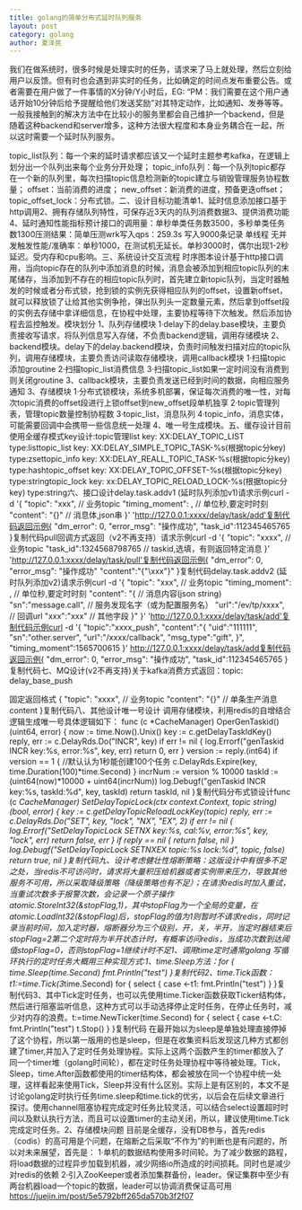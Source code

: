 ```yaml
---
title: golang的简单分布式延时队列服务
layout: post
category: golang
author: 夏泽民
---
```

我们在做系统时，很多时候是处理实时的任务，请求来了马上就处理，然后立刻给用户以反馈。但有时也会遇到非实时的任务，比如确定的时间点发布重要公告。或者需要在用户做了一件事情的X分钟/Y小时后，EG:        “PM：我们需要在这个用户通话开始10分钟后给予提醒给他们发送奖励”对其特定动作，比如通知、发券等等。一般我接触到的解决方法中在比较小的服务里都会自己维护一个backend，但是随着这种backend和server增多，这种方法很大程度和本身业务耦合在一起，所以这时需要一个延时队列服务。
<!-- more -->
topic_list队列：每一个来的延时请求都应该又一个延时主题参考kafka，在逻辑上划分出一个队列出来每个业务分开处理；        topic_info队列：每一个队列topic都存在一个新的队列里，每次扫描topic信息检测新的topic建立与销毁管理服务协程数量；        offset：当前消费的进度；        new_offset：新消费的进度，预备更迭offset；        topic_offset_lock：分布式锁。二、设计目标功能清单1、延时信息添加接口基于http调用2、拥有存储队列特性，可保存近3天内的队列消费数据3、提供消费功能4、延时通知性能指标预计接口的调用量：单秒单类任务数3500，多秒单类任务数1300压测结果：简单压测wrk写入qps：259.3s 写入9000条记录 单线程 无并发触发性能/准确率：单秒1000，在测试机无延长。单秒3000时，偶尔出现1-2秒延迟。受内存和cpu影响。三、系统设计交互流程    时序图​        本设计基于http接口调用，当向topic存在的队列中添加消息的时候，消息会被添加到相应topic队列的末尾储存，当添加到不存在的相应topic队列时，首先建立新topic队列，当定时器触发的时候或者分布式锁，抢到锁的实例先获得相应队列的offset，设置新offset，就可以释放锁了让给其他实例争抢，弹出队列头一定数量元素，然后拿到offset段的实例去存储中拿详细信息，在协程中处理，主要协程等待下次触发。然后添加协程去监控触发。模块划分    1、队列存储模块        1·delay下的delay.base模块，主要负责接收写请求，将队列信息写入存储，不负责backend逻辑，调用存储模块    2、backend模块。delay下的delay.backend模块，负责时间触发扫描对应的topic队列，调用存储模块，主要负责访问读取存储模块，调用callback模块        1·扫描topic添加groutine        2·扫描topic_list消费信息        3·扫描topic_list如果一定时间没有消费到则关闭groutine    3、callback模块，主要负责发送已经到时间的数据，向相应服务通知    3、存储模块        1·分布式锁模块，系统多机部署，保证每次消费的唯一性，对每次topic消费的offset段进行上锁offset到new_offset段单机独享        2·topic管理列表，管理topic数量控制协程数        3·topic_list，消息队列        4·topic_info，消息实体，可能需要回调中会携带一些信息统一处理    4、唯一号生成模块。五、缓存设计目前使用全缓存模式key设计:topic管理list key: XX:DELAY_TOPIC_LIST type:listtopic_list key: XX:DELAY_SIMPLE_TOPIC_TASK-%s(根据topic分key) type:zsettopic_info key: XX:DELAY_REALL_TOPIC_TASK-%s(根据topic分key)  type:hashtopic_offset key: XX:DELAY_TOPIC_OFFSET-%s(根据topic分key) type:stringtopic_lock key: xx:DELAY_TOPIC_RELOAD_LOCK-%s(根据topic分key) type:string六、接口设计delay.task.addv1 (延时队列添加v1)请求示例curl -d 
'{
    "topic": "xxx", 								// 业务topic
    "timing_moment": ,							        // 单位秒,要定时时刻
    "content": "{}"								// 消息体,json串
}'
'http://127.0.0.1:xxxx/delay/task/add'复制代码返回示例{
    "dm_error": 0,
    "error_msg": "操作成功",
    "task_id":112345465765
}复制代码pull回调方式返回（v2不再支持）请求示例curl -d 
'{
    "topic": "xxxx", 								// 业务topic
    "task_id":1324568798765							// taskid,选填，有则返回特定消息
}'
'http://127.0.0.1:xxxx/delay/task/pull'复制代码返回示例{
    "dm_error": 0,
    "error_msg": "操作成功"
    "content":"{"\xxx"\}"
}复制代码delay.task.addv2 (延时队列添加v2)请求示例curl -d 
'{
    "topic": "xxx", 						// 业务topic
    "timing_moment": ,						// 单位秒,要定时时刻
    "content": "{                                               // 消息内容(json string)
	"sn":"message.call",                                    // 服务发现名字（或为配置服务名）
	"url":"/ev/tp/xxxx",                                    // 回调url
	"xxx":"xxx"                                             // 其他字段
    }"
}'
'http://127.0.0.1:xxxx/delay/task/add'复制代码示例curl -d '{
    "topic":"xxxx_push",
    "content":"{
        "uid":"111111",
        "sn":"other.server",
        "url":"/xxxx/callback",
        "msg_type":"gift",
    }",
    "timing_moment":1565700615
}' 
http://127.0.0.1:xxxx/delay/task/add复制代码返回示例{
    "dm_error": 0,
    "error_msg": "操作成功",
    "task_id":112345465765
}复制代码七、MQ设计(v2不再支持)关于kafka消费方式返回：topic: delay_base_push

固定返回格式
{
    "topic": "xxxx",								// 业务topic
    "content": "{}"								// 单条生产消息content
}复制代码八、其他设计唯一号设计    调用存储模块，利用redis的自增结合逻辑生成唯一号具体逻辑如下：    func (c *CacheManager) OperGenTaskid() (uint64, error) {
	now := time.Now().Unix()
	key := c.getDelayTaskIdKey()
	reply, err := c.DelayRds.Do("INCR", key)
	if err != nil {
		log.Errorf("genTaskid INCR key:%s, error:%s", key, err)
		return 0, err
	}
	version := reply.(int64)
	if version == 1 {
        //默认认为1秒能创建100个任务
		c.DelayRds.Expire(key, time.Duration(100)*time.Second)
	}
	incrNum := version % 10000
	taskId := (uint64(now)*10000 + uint64(incrNum))
	log.Debugf("genTaskid INCR key:%s, taskId:%d", key, taskId)
	return taskId, nil
}复制代码分布式锁设计func (c *CacheManager) SetDelayTopicLock(ctx context.Context, topic string) (bool, error) {
	key := c.getDelayTopicReloadLockKey(topic)
	reply, err := c.DelayRds.Do("SET", key, "lock", "NX", "EX", 2)
	if err != nil {
		log.Errorf("SetDelayTopicLock SETNX key:%s, cal:%v, error:%s", key, "lock", err)
		return false, err
	}
	if reply == nil {
		return false, nil
	}
	log.Debugf("SetDelayTopicLock SETNXEX topic:%s lock:%d", topic, false)
	return true, nil
}复制代码九、设计考虑健壮性熔断策略：​这版设计中有很多不足之处，当redis不可访问时，请求将大量积压给机器或者实例带来压力，导致其他服务不可用，所以采取降级策略（降级策略也有不足）；在请求redis时加入重试，当重试次数多于报警次数，会记录一个原子操作atomic.StoreInt32(&stopFlag,1)，其中stopFlag为一个全局的变量，在atomic.LoadInt32(&stopFlag)后，stopFlag的值为1则暂时不请求redis，同时记录当前时间，加入定时器，熔断器分为三个级别，开，关，半开，当定时器结束后stopFlag=2第二个定时将为半开状态计时，有概率访问redis，当成功次数到达阈值stopFlag=0，否则stopFlag=1继续计时不足1、调用time定时通常golang 写循环执行的定时任务大概用三种实现方式:1、time.Sleep方法：for {
    time.Sleep(time.Second)
    fmt.Println("test")
}复制代码2、time.Tick函数：t1:=time.Tick(3*time.Second)
for {
    select {
    case <-t1:
        fmt.Println("test")
    }
}复制代码3、其中Tick定时任务，也可以先使用time.Ticker函数获取Ticker结构体，然后进行阻塞监听信息，这种方式可以手动选择停止定时任务，在停止任务时，减少对内存的浪费。t:=time.NewTicker(time.Second)
for {
    select {
    case <-t.C:
        fmt.Println("test")
        t.Stop()
    }
}复制代码        在最开始以为sleep是单独处理直接停掉了这个协程，所以第一版用的也是sleep，但是在收集资料后发现这几种方式都创建了timer,并加入了定时任务处理协程。实际上这两个函数产生的timer都放入了同一个timer堆（golang时间轮），都在定时任务处理协程中等待被处理。Tick，Sleep，time.After函数都使用的timer结构体，都会被放在同一个协程中统一处理，这样看起来使用Tick，Sleep并没有什么区别。实际上是有区别的，本文不是讨论golang定时执行任务time.sleep和time.tick的优劣，以后会在后续文章进行探讨。使用channel阻塞协程完成定时任务比较灵活，可以结合select设置超时时间以及默认执行方法，而且可以设置timer的主动关闭，所以，建议使用time.Tick完成定时任务。2、存储模块问题        目前是全缓存，没有DB参与，首先redis（codis）的高可用是个问题，在熔断之后采取“不作为”的判断也是有问题的，所以对未来展望，首先是：        1·单机的数据结构使用多时间轮。为了减少数据的路程，将load数据的过程异步加载到机器，减少网络io所造成的时间损耗。同时也是减少对redis的依赖        2·引入ZooKeeper或者添加集群备份，leader。保证集群中至少有两台机器load一个topic的数据，leader可以协调消费保证高可用
https://juejin.im/post/5e5792bff265da570b3f2f07